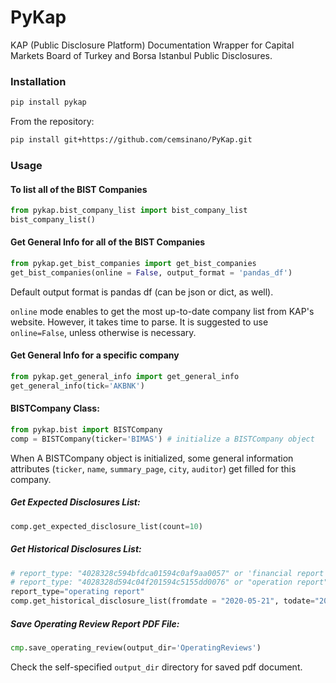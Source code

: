 # PyKap

KAP (Public Disclosure Platform) Documentation Wrapper for Capital Markets Board of Turkey and Borsa Istanbul Public Disclosures.


### Installation

```sh
pip install pykap
```

From the repository:
```sh
pip install git+https://github.com/cemsinano/PyKap.git
```


### Usage

#### To list all of the BIST Companies

```python
from pykap.bist_company_list import bist_company_list
bist_company_list()
```

#### Get General Info for all of the BIST Companies

```python
from pykap.get_bist_companies import get_bist_companies
get_bist_companies(online = False, output_format = 'pandas_df')
```
Default output format is pandas df (can be json or dict, as well). 

`online` mode enables to get the most up-to-date company list from KAP's website. 
However, it takes time to parse. It is suggested to use `online=False`, unless otherwise is necessary.  


#### Get General Info for a specific company

```python
from pykap.get_general_info import get_general_info
get_general_info(tick='AKBNK')
```


#### BISTCompany Class:

```python
from pykap.bist import BISTCompany
comp = BISTCompany(ticker='BIMAS') # initialize a BISTCompany object
```
When A BISTCompany object is initialized, some general information attributes (`ticker`, `name`, `summary_page`, `city`, `auditor`) get filled for this company.

##### Get Expected Disclosures List:

```python
comp.get_expected_disclosure_list(count=10)
```

##### Get Historical Disclosures List:

```python
# report_type: "4028328c594bfdca01594c0af9aa0057" or 'financial report' for financial reports
# report_type: "4028328d594c04f201594c5155dd0076" or "operation report" for operation reports  
report_type="operating report"
comp.get_historical_disclosure_list(fromdate = "2020-05-21", todate="2021-05-21",disclosure_type="FR", subject=report_type)
```

##### Save Operating Review Report PDF File:

```python
cmp.save_operating_review(output_dir='OperatingReviews')
```

Check the self-specified `output_dir` directory for saved pdf document.
